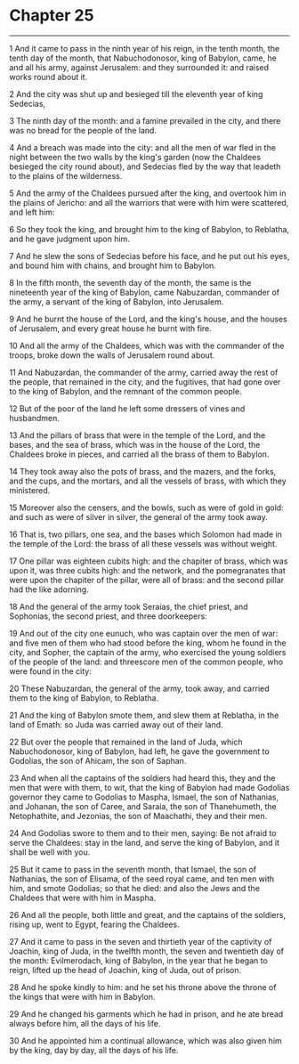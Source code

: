 # Chapter 25

***

1 And it came to pass in the ninth year of his reign, in the tenth month, the tenth day of the month, that Nabuchodonosor, king of Babylon, came, he and all his army, against Jerusalem: and they surrounded it: and raised works round about it.

2 And the city was shut up and besieged till the eleventh year of king Sedecias,

3 The ninth day of the month: and a famine prevailed in the city, and there was no bread for the people of the land.

4 And a breach was made into the city: and all the men of war fled in the night between the two walls by the king's garden (now the Chaldees besieged the city round about), and Sedecias fled by the way that leadeth to the plains of the wilderness.

5 And the army of the Chaldees pursued after the king, and overtook him in the plains of Jericho: and all the warriors that were with him were scattered, and left him:

6 So they took the king, and brought him to the king of Babylon, to Reblatha, and he gave judgment upon him.

7 And he slew the sons of Sedecias before his face, and he put out his eyes, and bound him with chains, and brought him to Babylon.

8 In the fifth month, the seventh day of the month, the same is the nineteenth year of the king of Babylon, came Nabuzardan, commander of the army, a servant of the king of Babylon, into Jerusalem.

9 And he burnt the house of the Lord, and the king's house, and the houses of Jerusalem, and every great house he burnt with fire.

10 And all the army of the Chaldees, which was with the commander of the troops, broke down the walls of Jerusalem round about.

11 And Nabuzardan, the commander of the army, carried away the rest of the people, that remained in the city, and the fugitives, that had gone over to the king of Babylon, and the remnant of the common people.

12 But of the poor of the land he left some dressers of vines and husbandmen.

13 And the pillars of brass that were in the temple of the Lord, and the bases, and the sea of brass, which was in the house of the Lord, the Chaldees broke in pieces, and carried all the brass of them to Babylon.

14 They took away also the pots of brass, and the mazers, and the forks, and the cups, and the mortars, and all the vessels of brass, with which they ministered.

15 Moreover also the censers, and the bowls, such as were of gold in gold: and such as were of silver in silver, the general of the army took away.

16 That is, two pillars, one sea, and the bases which Solomon had made in the temple of the Lord: the brass of all these vessels was without weight.

17 One pillar was eighteen cubits high: and the chapiter of brass, which was upon it, was three cubits high: and the network, and the pomegranates that were upon the chapiter of the pillar, were all of brass: and the second pillar had the like adorning.

18 And the general of the army took Seraias, the chief priest, and Sophonias, the second priest, and three doorkeepers:

19 And out of the city one eunuch, who was captain over the men of war: and five men of them who had stood before the king, whom he found in the city, and Sopher, the captain of the army, who exercised the young soldiers of the people of the land: and threescore men of the common people, who were found in the city:

20 These Nabuzardan, the general of the army, took away, and carried them to the king of Babylon, to Reblatha.

21 And the king of Babylon smote them, and slew them at Reblatha, in the land of Emath: so Juda was carried away out of their land.

22 But over the people that remained in the land of Juda, which Nabuchodonosor, king of Babylon, had left, he gave the government to Godolias, the son of Ahicam, the son of Saphan.

23 And when all the captains of the soldiers had heard this, they and the men that were with them, to wit, that the king of Babylon had made Godolias governor they came to Godolias to Maspha, Ismael, the son of Nathanias, and Johanan, the son of Caree, and Saraia, the son of Thanehumeth, the Netophathite, and Jezonias, the son of Maachathi, they and their men.

24 And Godolias swore to them and to their men, saying: Be not afraid to serve the Chaldees: stay in the land, and serve the king of Babylon, and it shall be well with you.

25 But it came to pass in the seventh month, that Ismael, the son of Nathanias, the son of Elisama, of the seed royal came, and ten men with him, and smote Godolias; so that he died: and also the Jews and the Chaldees that were with him in Maspha.

26 And all the people, both little and great, and the captains of the soldiers, rising up, went to Egypt, fearing the Chaldees.

27 And it came to pass in the seven and thirtieth year of the captivity of Joachin, king of Juda, in the twelfth month, the seven and twentieth day of the month: Evilmerodach, king of Babylon, in the year that he began to reign, lifted up the head of Joachin, king of Juda, out of prison.

28 And he spoke kindly to him: and he set his throne above the throne of the kings that were with him in Babylon.

29 And he changed his garments which he had in prison, and he ate bread always before him, all the days of his life.

30 And he appointed him a continual allowance, which was also given him by the king, day by day, all the days of his life.

